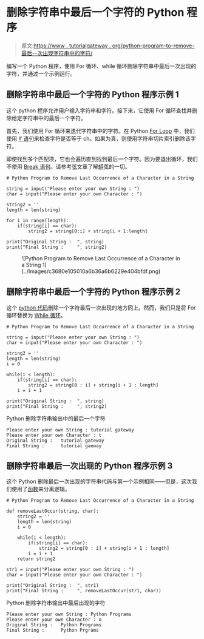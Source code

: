 # 删除字符串中最后一个字符的 Python 程序

> 原文:[https://www . tutorialgateway . org/python-program-to-remove-最后一次出现字符串中的字符/](https://www.tutorialgateway.org/python-program-to-remove-last-occurrence-of-a-character-in-a-string/)

编写一个 Python 程序，使用 For 循环、while 循环删除字符串中最后一次出现的字符，并通过一个示例运行。

## 删除字符串中最后一个字符的 Python 程序示例 1

这个 python 程序允许用户输入字符串和字符。接下来，它使用 For 循环查找并删除给定字符串中的最后一个字符。

首先，我们使用 For 循环来迭代字符串中的字符。在 Python [For Loop](https://www.tutorialgateway.org/python-for-loop/) 中，我们使用 [If 语句](https://www.tutorialgateway.org/python-if-statement/)来检查字符是否等于 ch。如果为真，则使用字符串切片索引删除该字符。

即使找到多个匹配项，它也会遍历直到找到最后一个字符。因为要退出循环，我们不使用 [Break 语句](https://www.tutorialgateway.org/python-break/)。请参考[弦](https://www.tutorialgateway.org/python-string/)文章了解[蟒](https://www.tutorialgateway.org/python-tutorial/)弦的一切。

```
# Python Program to Remove Last Occurrence of a Character in a String

string = input("Please enter your own String : ")
char = input("Please enter your own Character : ")

string2 = ''
length = len(string)

for i in range(length):
    if(string[i] == char):
        string2 = string[0:i] + string[i + 1:length]

print("Original String :  ", string)
print("Final String :     ", string2)
```

<figure class="wp-block-image">![Python Program to Remove Last Occurrence of a Character in a String 1](../Images/c3680e105010a6b36a6b6229e404bfdf.png)</figure>

## 删除字符串中最后一个字符的 Python 程序示例 2

这个 [python 代码](https://www.tutorialgateway.org/python-programming-examples/)删除一个字符最后一次出现的地方同上。然而，我们只是将 For 循环替换为 [While 循环](https://www.tutorialgateway.org/python-while-loop/)。

```
# Python Program to Remove Last Occurrence of a Character in a String

string = input("Please enter your own String : ")
char = input("Please enter your own Character : ")

string2 = ''
length = len(string)
i = 0

while(i < length):
    if(string[i] == char):
        string2 = string[0 : i] + string[i + 1 : length]
    i = i + 1

print("Original String :  ", string)
print("Final String :     ", string2)
```

Python 删除字符串输出中的最后一个字符

```
Please enter your own String : tutorial gateway
Please enter your own Character : t
Original String :   tutorial gateway
Final String :      tutorial gaeway
```

## 删除字符串最后一次出现的 Python 程序示例 3

这个 Python 删除最后一次出现的字符串代码与第一个示例相同——但是，这次我们使用了[函数](https://www.tutorialgateway.org/functions-in-python/)来分离逻辑。

```
# Python Program to Remove Last Occurrence of a Character in a String

def removeLastOccur(string, char):
    string2 = ''
    length = len(string)
    i = 0

    while(i < length):
        if(string[i] == char):
            string2 = string[0 : i] + string[i + 1 : length]
        i = i + 1
    return string2

str1 = input("Please enter your own String : ")
char = input("Please enter your own Character : ")

print("Original String :  ", str1)
print("Final String :     ", removeLastOccur(str1, char))
```

Python 删除字符串输出中最后出现的字符

```
Please enter your own String : Python Programs
Please enter your own Character : o
Original String :   Python Programs
Final String :      Python Prgrams
```